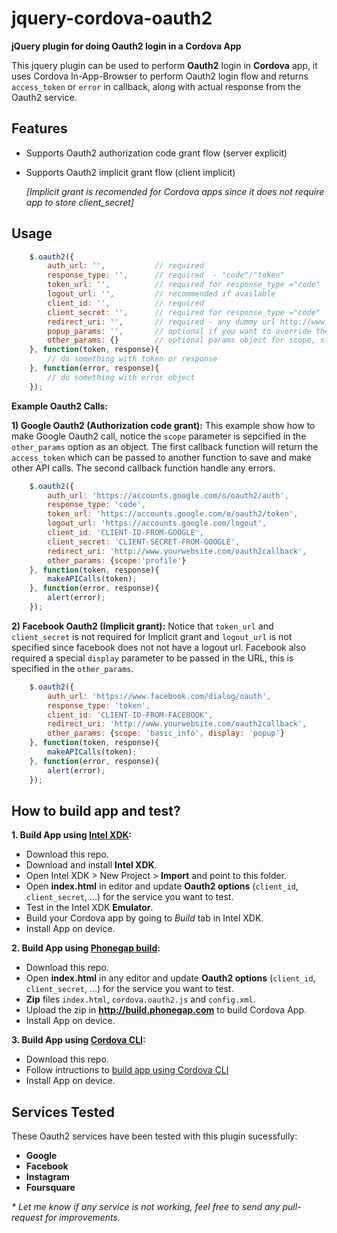 jquery-cordova-oauth2
=====================

__jQuery plugin for doing Oauth2 login in a Cordova App__

This jquery plugin can be used to perform __Oauth2__ login in __Cordova__ app, it uses Cordova In-App-Browser to perform Oauth2 login flow and returns `access_token` or `error` in callback, along with actual response from the Oauth2 service.

Features
-
- Supports Oauth2 authorization code grant flow (server explicit)
- Supports Oauth2 implicit grant flow (client implicit)

  _[Implicit grant is recomended for Cordova apps since it does not require app to store client_secret]_

Usage
-

```javascript
    $.oauth2({
        auth_url: '',           // required
        response_type: '',      // required  - "code"/"token"
        token_url: '',          // required for response_type ="code"
        logout_url: '',         // recommended if available
        client_id: '',          // required
        client_secret: '',      // required for response_type ="code"
        redirect_uri: '',       // required - any dummy url http://www.yourcompany.com
        popup_params: '',       // optional if you want to override the default 'location=yes'
        other_params: {}        // optional params object for scope, state, ...
    }, function(token, response){
        // do something with token or response
    }, function(error, response){
        // do something with error object
    });
```

__Example Oauth2 Calls:__

__1) Google Oauth2 (Authorization code grant):__
This example show how to make Google Oauth2 call, notice the `scope` parameter is sepcified in the `other_params` option as an object. The first callback function will return the `access_token` which can be passed to another function to save and make other API calls. The second callback function handle any errors.

```javascript
    $.oauth2({
        auth_url: 'https://accounts.google.com/o/oauth2/auth',
        response_type: 'code',
        token_url: 'https://accounts.google.com/o/oauth2/token',
        logout_url: 'https://accounts.google.com/logout',
        client_id: 'CLIENT-ID-FROM-GOOGLE',
        client_secret: 'CLIENT-SECRET-FROM-GOOGLE',
        redirect_uri: 'http://www.yourwebsite.com/oauth2callback',
        other_params: {scope:'profile'}
    }, function(token, response){
        makeAPICalls(token);
    }, function(error, response){
        alert(error);
    });
```

__2) Facebook Oauth2 (Implicit grant):__
Notice that `token_url` and `client_secret` is not required for Implicit grant and `logout_url` is not specified since facebook does not not have a logout url. Facebook also required a special `display` parameter to be passed in the URL, this is specified in the `other_params`.

```javascript
    $.oauth2({
        auth_url: 'https://www.facebook.com/dialog/oauth',
        response_type: 'token',
        client_id: 'CLIENT-ID-FROM-FACEBOOK',
        redirect_uri: 'http://www.yourwebsite.com/oauth2callback',
        other_params: {scope: 'basic_info', display: 'popup'}
    }, function(token, response){
        makeAPICalls(token);
    }, function(error, response){
        alert(error);
    });
```


How to build app and test?
-
__1. Build App using [Intel XDK](http://xdk.intel.com):__
- Download this repo.
- Download and install __Intel XDK__.
- Open Intel XDK > New Project > __Import__ and point to this folder.
- Open __index.html__ in editor and update __Oauth2 options__ (`client_id`, `client_secret`, ...) for the service you want to test.
- Test in the Intel XDK __Emulator__.
- Build your Cordova app by going to _Build_ tab in Intel XDK.
- Install App on device.

__2. Build App using [Phonegap build](http://build.phonegap.com):__
- Download this repo.
- Open __index.html__ in any editor and update __Oauth2 options__ (`client_id`, `client_secret`, ...) for the service you want to test.
- __Zip__ files `index.html`, `cordova.oauth2.js` and `config.xml`.
- Upload the zip in __http://build.phonegap.com__ to build Cordova App.
- Install App on device.

__3. Build App using [Cordova CLI](http://cordova.apache.org/docs/en/3.3.0/guide_cli_index.md.html#The%20Command-Line%20Interface):__
- Download this repo.
- Follow intructions to [build app using Cordova CLI](http://cordova.apache.org/docs/en/3.3.0/guide_cli_index.md.html#The%20Command-Line%20Interface)
- Install App on device.

Services Tested
-
These Oauth2 services have been tested with this plugin sucessfully:
- __Google__
- __Facebook__
- __Instagram__
- __Foursquare__

_* Let me know if any service is not working, feel free to send any pull-request for improvements._
